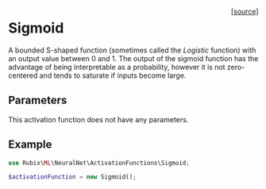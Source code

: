 <span style="float:right;"><a href="https://github.com/RubixML/RubixML/blob/master/src/NeuralNet/ActivationFunctions/Sigmoid.php">[source]</a></span>

# Sigmoid
A bounded S-shaped function (sometimes called the *Logistic* function) with an output value between 0 and 1. The output of the sigmoid function has the advantage of being interpretable as a probability, however it is not zero-centered and tends to saturate if inputs become large.

## Parameters
This activation function does not have any parameters.

## Example
```php
use Rubix\ML\NeuralNet\ActivationFunctions\Sigmoid;

$activationFunction = new Sigmoid();
```